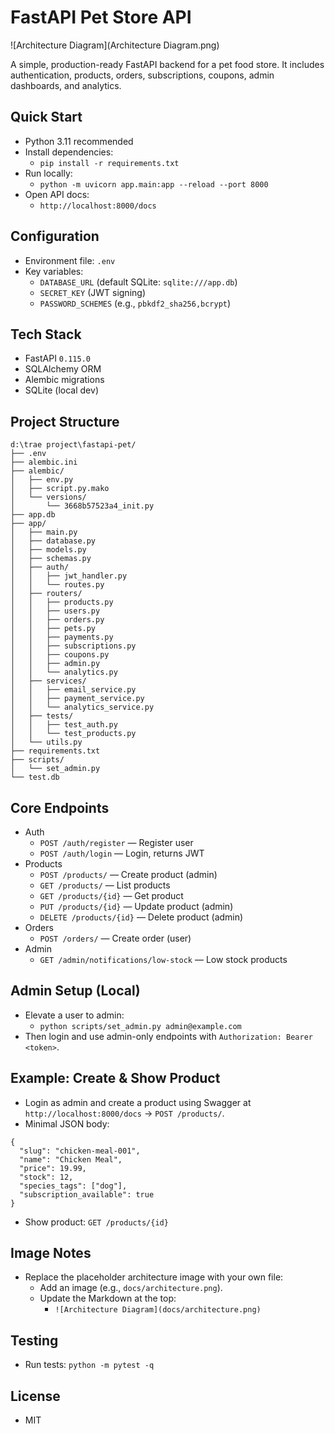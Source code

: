 # FastAPI Pet Store API

![Architecture Diagram](Architecture Diagram.png)

A simple, production-ready FastAPI backend for a pet food store. It includes authentication, products, orders, subscriptions, coupons, admin dashboards, and analytics.

## Quick Start

- Python 3.11 recommended
- Install dependencies:
  - `pip install -r requirements.txt`
- Run locally:
  - `python -m uvicorn app.main:app --reload --port 8000`
- Open API docs:
  - `http://localhost:8000/docs`

## Configuration

- Environment file: `.env`
- Key variables:
  - `DATABASE_URL` (default SQLite: `sqlite:///app.db`)
  - `SECRET_KEY` (JWT signing)
  - `PASSWORD_SCHEMES` (e.g., `pbkdf2_sha256,bcrypt`)

## Tech Stack

- FastAPI `0.115.0`
- SQLAlchemy ORM
- Alembic migrations
- SQLite (local dev)

## Project Structure

```
d:\trae project\fastapi-pet/
├── .env
├── alembic.ini
├── alembic/
│   ├── env.py
│   ├── script.py.mako
│   └── versions/
│       └── 3668b57523a4_init.py
├── app.db
├── app/
│   ├── main.py
│   ├── database.py
│   ├── models.py
│   ├── schemas.py
│   ├── auth/
│   │   ├── jwt_handler.py
│   │   └── routes.py
│   ├── routers/
│   │   ├── products.py
│   │   ├── users.py
│   │   ├── orders.py
│   │   ├── pets.py
│   │   ├── payments.py
│   │   ├── subscriptions.py
│   │   ├── coupons.py
│   │   ├── admin.py
│   │   └── analytics.py
│   ├── services/
│   │   ├── email_service.py
│   │   ├── payment_service.py
│   │   └── analytics_service.py
│   ├── tests/
│   │   ├── test_auth.py
│   │   └── test_products.py
│   └── utils.py
├── requirements.txt
├── scripts/
│   └── set_admin.py
└── test.db
```

## Core Endpoints

- Auth
  - `POST /auth/register` — Register user
  - `POST /auth/login` — Login, returns JWT
- Products
  - `POST /products/` — Create product (admin)
  - `GET /products/` — List products
  - `GET /products/{id}` — Get product
  - `PUT /products/{id}` — Update product (admin)
  - `DELETE /products/{id}` — Delete product (admin)
- Orders
  - `POST /orders/` — Create order (user)
- Admin
  - `GET /admin/notifications/low-stock` — Low stock products

## Admin Setup (Local)

- Elevate a user to admin:
  - `python scripts/set_admin.py admin@example.com`
- Then login and use admin-only endpoints with `Authorization: Bearer <token>`.

## Example: Create & Show Product

- Login as admin and create a product using Swagger at `http://localhost:8000/docs` → `POST /products/`.
- Minimal JSON body:
```
{
  "slug": "chicken-meal-001",
  "name": "Chicken Meal",
  "price": 19.99,
  "stock": 12,
  "species_tags": ["dog"],
  "subscription_available": true
}
```
- Show product: `GET /products/{id}`

## Image Notes

- Replace the placeholder architecture image with your own file:
  - Add an image (e.g., `docs/architecture.png`).
  - Update the Markdown at the top:
    - `![Architecture Diagram](docs/architecture.png)`

## Testing

- Run tests: `python -m pytest -q`

## License

- MIT